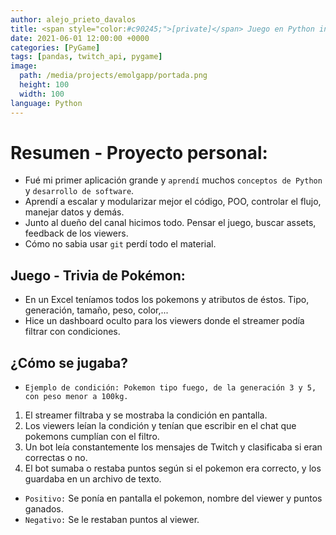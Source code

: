 ```yaml
---
author: alejo_prieto_davalos
title: <span style="color:#c90245;">[private]</span> Juego en Python interactivo con el chat de Twitch para canal de streaming
date: 2021-06-01 12:00:00 +0000
categories: [PyGame]
tags: [pandas, twitch_api, pygame]
image:
  path: /media/projects/emolgapp/portada.png
  height: 100
  width: 100
language: Python
---
```


# Resumen - Proyecto personal:
- Fué mi primer aplicación grande y `aprendí` muchos `conceptos de Python` y `desarrollo de software`.
- Aprendí a escalar y modularizar mejor el código, POO, controlar el flujo, manejar datos y demás.
- Junto al dueño del canal hicimos todo. Pensar el juego, buscar assets, feedback de los viewers.
- Cómo no sabia usar `git` perdí todo el material.


## Juego - Trivia de Pokémon:
- En un Excel teníamos todos los pokemons y atributos de éstos. Tipo, generación, tamaño, peso, color,...
- Hice un dashboard oculto para los viewers donde el streamer podía filtrar con condiciones.


## ¿Cómo se jugaba?
- `Ejemplo de condición: Pokemon tipo fuego, de la generación 3 y 5, con peso menor a 100kg.`
1. El streamer filtraba y se mostraba la condición en pantalla.
2. Los viewers leían la condición y tenían que escribir en el chat que pokemons cumplían con el filtro.
3. Un bot leía constantemente los mensajes de Twitch y clasificaba si eran correctas o no.
4. El bot sumaba o restaba puntos según si el pokemon era correcto, y los guardaba en un archivo de texto.
- `Positivo:` Se ponía en pantalla el pokemon, nombre del viewer y puntos ganados.
- `Negativo:` Se le restaban puntos al viewer.
